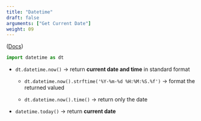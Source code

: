 ```yaml
---
title: "Datetime"
draft: false
arguments: ["Get Current Date"]
weight: 09
---
```


([Docs](https://docs.python.org/3/library/datetime.html))

```py
import datetime as dt
```

- `dt.datetime.now()` &rarr; return **current date and time** in standard format
    
    - `dt.datetime.now().strftime('%Y-%m-%d %H:%M:%S.%f')` &rarr; format the returned valued

    - `dt.datetime.now().time()` &rarr; return only the date

-   `datetime.today()` &rarr; return **current date**
